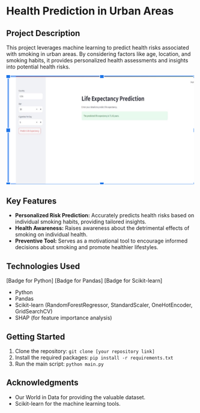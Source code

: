 
# Health Prediction in Urban Areas

## Project Description

This project leverages machine learning to predict health risks associated with smoking in urban areas. By considering factors like age, location, and smoking habits, it provides personalized health assessments and insights into potential health risks.

<img src="https://github.com/Priyanshs-ingh/age_detection_project/blob/main/Screenshot%202025-01-25%20193652.png" width="500">

## Key Features

*   **Personalized Risk Prediction:**  Accurately predicts health risks based on individual smoking habits, providing tailored insights.
*   **Health Awareness:** Raises awareness about the detrimental effects of smoking on individual health.
*   **Preventive Tool:** Serves as a motivational tool to encourage informed decisions about smoking and promote healthier lifestyles.

## Technologies Used

[Badge for Python] [Badge for Pandas] [Badge for Scikit-learn] 

*   Python
*   Pandas
*   Scikit-learn (RandomForestRegressor, StandardScaler, OneHotEncoder, GridSearchCV)
*   SHAP (for feature importance analysis)

## Getting Started

1.  Clone the repository: `git clone [your repository link]`
2.  Install the required packages: `pip install -r requirements.txt`
3.  Run the main script: `python main.py`



## Acknowledgments

*   Our World in Data for providing the valuable dataset.
*   Scikit-learn for the machine learning tools.
